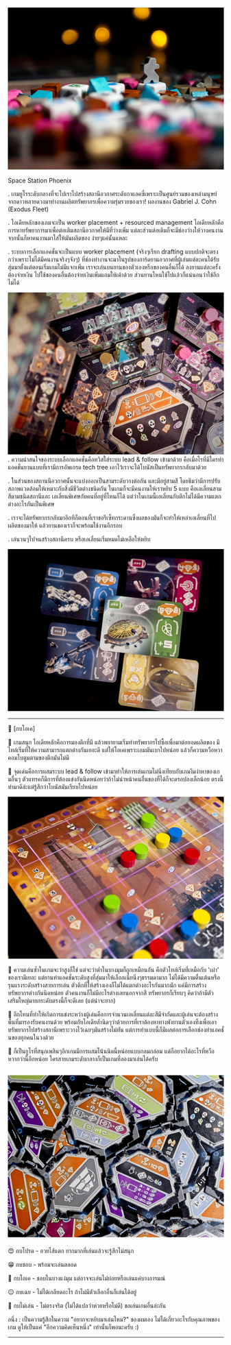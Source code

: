 
![alt tag](https://github.com/SisadaR/BoardNBon/blob/main/images/space_station_phoenix/P1033138.jpg?raw=true) 

Space Station Phoenix

.
เกมยูโรระดับกลางที่จะไปเราไปสร้างสถานีอวกาศระดับกาแลคซี่เพราะเป็นศูนย์รวมของเหล่ามนุษย์จากดาวหลายดวงมาทำงานผลิตทรัพยากรเพื่อความรุ่มรวยของเรา! ผลงานของ Gabriel J. Cohn (Exodus Fleet)

.
ไอเดียหลักของเกมจะเป็น worker placement + resourced management ไอเดียหลักคือการหาทรัพยาการมาเพื่อต่อเติมสถานีอวกาศให้มีที่ว่างเพิ่ม แต่ละส่วนต่อเติมก็จะมีช่องว่างให้วางคนงาน จากนั้นก็หาคนงานมาใส่ให้มันผลิตของ ง่ายๆแค่นั้นแหละ

.
ระบบการเลือกแอคชั่นจะเป็นแบบ worker placement (จริงๆเรียก drafting แบบปกติจะตรงกว่าเพราะไม่ได้มีคนงานจริงๆจังๆ) ที่ช่องทำงานจะมาในรูปของการ์ดยานอวกาศที่ผู้เล่นแต่ละคนได้รับสุ่มมาตั้งแต่ตอนเริ่มเกมไม่มีแจกเพิ่ม เราจะเล่นบนยานของตัวเองหรือของคนอื่นก็ได้ ลงยานแต่ละครั้งต้องจ่ายเงิน ไปใช้ของคนอื่นต้องจ่ายเงินเพิ่มแถมให้เค้าด้วย ส่วนยานไหนใช้ไปแล้วก็แน่นอนว่าใช้อีกไม่ได้

![alt tag](https://github.com/SisadaR/BoardNBon/blob/main/images/space_station_phoenix/P1033149.jpg?raw=true) 
.
ความน่าสนใจของระบบเลือกแอคชั่นคือทวิสใส่ระบบ lead & follow เข้ามาด้วย คือเมื่อไรที่มีใครทำแอคชั่นยานแบบที่เรามีการอัพเกรด tech tree เอาไว้เราจะได้โบนัสเป็นทรัพยากรกลับมาด้วย

.
ในส่วนของสถานนีอวกาศนั้นจะแบ่งออกเป็นสามระดับวางต่อกัน และมีอยู่สามสี โดยธีมว่ามีการปรับสภาพแวดล้อมให้เหมาะกับสิ่งมีชีวิตต่างชนิดกัน ในเกมก็จะมีคนงานให้เราหยิบ 5 แบบ คือเอเลี่ยนสามสีตามชนิดสถานีและ เอเลี่ยนพิเศษกับคนที่อยู่ที่ไหนก็ได้ แต่ว่าในเกมนี้เอเลี่ยนกับตึกไม่ได้มีความแตกต่างอะไรกันเป็นพิเศษ

.
เราจะได้ทรัพยากรกลับมาอีกทีก็ตอนที่เราขอรีเซ็ทกระดานซึ่งผลของมันก็จะทำให้เหล่าเอเลี่ยนที่ไปผลิตของมาให้ แล้วยานของเราก็จะพร้อมใช้งานอีกรอบ

.
เล่นวนๆไปจนสร้างสถานีครบ หรือเอเลี่ยนเริ่มหมดไม่เหลือให้หยิบ

![alt tag](https://github.com/SisadaR/BoardNBon/blob/main/images/space_station_phoenix/P1033151.jpg?raw=true) 

-----------------------------------------

🐸 [กบโอเค] 

🔹 เกมสนุก ไอเดียหลักคือการมองตึกที่มี แล้วพยายามเริ่มทำทรัพยากรไปซื้อเพื่อมาต่อยอดผลิตของ มีไทล์เริ่มที่ให้ความสามารถแตกต่างกันเยอะดี  แต่ให้โอเคเพราะเกมมันเบาไปหน่อย แล้วก็ความหวือหวาคอมโบตูมตามของตึกมันไม่มี

🔹 จุดเด่นคือการผสมระบบ lead & follow เข้ามาทำให้การเล่นเกมไม่นิ่งเทียบกับเกมงีมงำหาของเกมอื่นๆ ตัวแทรคก็มีการที่ต้องแข่งกันนิดหน่อยว่าถ้าไม่นำหน้าคนอื่นของที่ได้ก็จะดรอปลงเล็กน้อย ตรงนี้ทำมาดีล่ะแต่รู้สึกว่าโบนัสมันเรียบไปหน่อย

![alt tag](https://github.com/SisadaR/BoardNBon/blob/main/images/space_station_phoenix/P1133435.jpg?raw=true) 

🔸 ความเล่นซ้ำในเกมจะว่าสูงก็ใช่ แต่จะว่าต่ำในบางมุมก็ถูกเหมือนกัน คือตัวไทล์เริ่มที่เหมือกับ 'เผ่า' ของเรามีเยอะ แต่ยานทำแอคชั่นระดับสูงที่สุ่มมาให้เลือกเนี่ยนิ่งๆธรรมดามาก ไม่ได้มีความตื่นเต้นหรือรุนแรงระดับสร้างสายการเล่น ตัวตึกที่ให้สร้างเองก็ไม่ได้แตกต่างอะไรกันมากนัก แค่มีการสร้างทรัพยากรต่างกันนิดหน่อย ตัวคนงานก็ไม่มีอะไรต่างเลยนอกจากสี ทรัพยากรก็เรียบๆ คิดว่าถ้ามีตัวเสริมใหญ่มายกระดับตรงนี้ก็จะดีเลย (แต่น่าจะยาก)

🔹 อีกโทนที่ทำให้เกิดการแข่งระหว่างผู้เล่นคือการจำนวนเอเลี่ยนแต่ละสีมีจำกัดและผู้เล่นจะต้องสร้างพื้นที่มารองรับคนงานด้วย พร้อมกับไอเดียล้ำนิดๆว่าด้วยการที่เราต้องหาทางพังยานตัวเองทิ้งเพื่อเอาทรัพยากรไปสร้างสถานีเพราะวางไว้เฉยๆมันสร้างไม่ทัน แต่การทำแบบนี้ก็มีผลต่อการเลือกช่องทำแอคชั่นของทุกคนในวงด้วย

💭 ก็เป็นยูโรที่สนุกเพลินๆอีกเกมมีการผสมโน้นนิดนี้หน่อยแบบกลมกล่อม แต่ก็อยากได้อะไรที่หวือหวากว่านี้อีกหน่อย ใครสายเกมระดับกลางก็เป็นเกมที่ลองมาเล่นได้ครับ

![alt tag](https://github.com/SisadaR/BoardNBon/blob/main/images/space_station_phoenix/P1133436.jpg?raw=true) 
---

😍 กบโปรด - อวยไส้แตก ยากมากที่เล่นแล้วจะรู้สึกไม่สนุก

😁 กบชอบ - พร้อมจะเล่นตลอด

🙂 กบโอเค - ชอบในบางแง่มุม แต่อาจจะเล่นไม่บ่อยหรือเล่นแค่บางอารมณ์

😐 กบเฉย - ไม่ได้เกลียดอะไร ถ้าไม่มีตัวเลือกอื่นก็เล่นได้อยู่

🖕 กบไม่เล่น - ไม่ตรงจริต (ไม่ได้แปลว่าห่วยหรือไม่ดี) ขอเล่นเกมอื่นล่ะกัน

อนึ่ง : เป็นความรู้สึกในความ "อยากจะหยิบมาเล่นไหม?" ของผมเอง ไม่ได้เกี่ยวอะไรกับคุณภาพของเกม ดูให้เป็นแค่ "อีกความคิดเห็นหนึ่ง" เท่านั้นก็พอนะครับ :)

---